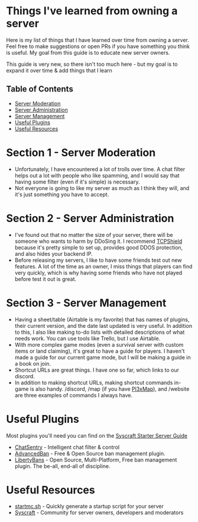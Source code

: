 # Things I've learned from owning a server

Here is my list of things that I have learned over time from owning a server. Feel free to make suggestions or open PRs if you have something you think is useful. My goal from this guide is to educate new server owners.

This guide is very new, so there isn't too much here - but my goal is to expand it over time & add things that I learn 

## Table of Contents
- [Server Moderation](#Section-1---Server-Moderation)
- [Server Administration](#Section-2---Server-Administration)
- [Server Management](#Section-3---Server-Management)
- [Useful Plugins](#Useful-Plugins)
- [Useful Resources](#Useful-Resources)

# Section 1 - Server Moderation
- Unfortunately, I have encountered a lot of trolls over time. A chat filter helps out a lot with people who like spamming, and I would say that having some filter (even if it's simple) is necessary.
- Not everyone is going to like my server as much as I think they will, and it's just something you have to accept.


# Section 2 - Server Administration
- I've found out that no matter the size of your server, there will be someone who wants to harm by DDoSing it. I recommend [TCPShield](https://tcpshield.com) because it's pretty simple to set up, provides good DDOS protection, and also hides your backend IP.
- Before releasing my servers, I like to have some friends test out new features. A lot of the time as an owner, I miss things that players can find very quickly, which is why having some friends who have not played before test it out is great.

# Section 3 - Server Management
- Having a sheet/table (Airtable is my favorite) that has names of plugins, their current version, and the date last updated is very useful. In addition to this, I also like making to-do lists with detailed descriptions of what needs work. You can use tools like Trello, but I use Airtable.
- With more complex game modes (even a survival server with custom items or land claiming), it's great to have a guide for players. I haven't made a guide for our current game mode, but I will be making a guide in a book on join. 
- Shortcut URLs are great things. I have one so far, which links to our discord. 
- In addition to making shortcut URLs, making shortcut commands in-game is also handy. /discord, /map (if you have [Pl3xMap](https://github.com/pl3xgaming/Pl3xMap)), and /website are three examples of commands I always have.

# Useful Plugins
Most plugins you'll need you can find on the [Syscraft Starter Server Guide](https://github.com/syscraft-mc/starter-server)
- [ChatSentry](https://www.spigotmc.org/resources/chatsentry.79616/) - Intelligent chat filter & control
- [AdvancedBan](https://github.com/DevLeoko/AdvancedBan) - Free & Open Source ban management plugin.
- [LibertyBans](https://www.spigotmc.org/resources/libertybans.81063/) - Open Source, Multi-Platform, Free ban management plugin. The be-all, end-all of discipline.

# Useful Resources

- [startmc.sh](https://startmc.sh) - Quickly generate a startup script for your server
- [Syscraft](https://discord.gg/syscraft) - Community for server owners, developers and moderators
